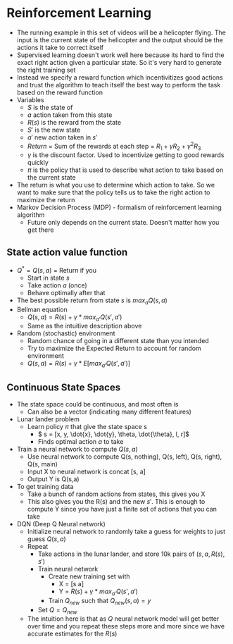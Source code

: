 # Reinforcement Learning

- The running example in this set of videos will be a helicopter flying. The input is the current state of the helicopter and the output should be the actions it take to correct itself
- Supervised learning doesn't work well here because its hard to find the exact right action given a particular state. So it's very hard to generate the right training set
- Instead we specify a reward function which incentivitizes good actions and trust the algorithm to teach itself the best way to perform the task based on the reward function
- Variables
    - $S$ is the state of 
    - $a$ action taken from this state
    - $R(s)$ is the reward from the state
    - $S'$ is the new state
    - $a'$ new action taken in $s'$
    - $Return$ = Sum of the rewards at each step = $R_1 + \gamma R_2 + \gamma^2 R_3$
    - $\gamma$ is the discount factor. Used to incentivize getting to good rewards quickly
    - $\pi$ is the policy that is used to describe what action to take based on the current state
- The return is what you use to determine which action to take. So we want to make sure that the policy tells us to take the right action to maximize the return
- Markov Decision Process (MDP) - formalism of reinforcement learning algorithm
    - Future only depends on the current state. Doesn't matter how you get there

## State action value function
- $Q^* = Q(s,a)$ = Return if you
    - Start in state $s$
    - Take action $a$ (once)
    - Behave optimally after that
- The best possible return from state $s$ is $max_a Q(s,a)$
- Bellman equation
    - $Q(s,a) = R(s) + \gamma * max_{a'}Q(s', a')$
    - Same as the intuitive description above
- Random (stochastic) environment
    - Random chance of going in a different state than you intended
    - Try to maximize the Expected Return to account for random environment
    - $Q(s,a) = R(s) + \gamma * E[max_{a'}Q(s', a')]$

## Continuous State Spaces
- The state space could be continuous, and most often is
    - Can also be a vector (indicating many different features)
- Lunar lander problem
    - Learn policy $\pi$ that give the state space s
        - $ s = [x, y, \dot{x}, \dot{y}, \theta, \dot{\theta}, l, r]$
        - Finds optimal action $a$ to take
- Train a neural network to compute $Q(s,a)$
    - Use neural network to compute Q(s, nothing), Q(s, left), Q(s, right), Q(s, main)
    - Input X to neural network is concat [s, a]
    - Output Y is Q(s,a)
- To get training data
    - Take a bunch of random actions from states, this gives you X
    - This also gives you the R(s) and the new $s'$. This is enough to compute Y since you have just a finite set of actions that you can take
- DQN (Deep Q Neural network)
    - Initialize neural network to randomly take a guess for weights to just guess $Q(s,a)$
    - Repeat
        - Take actions in the lunar lander, and store 10k pairs of $(s, a, R(s), s')$
        - Train neural network
            - Create new training set with 
                - X = [s a]
                - Y = $R(s) + \gamma * max_{a'} Q(s',a')$
            - Train $Q_{new}$ such that $Q_{new}(s,a) = y$
        - Set $Q = Q_{new}$
    - The intuition here is that as $Q$ neural network model will get better over time and you repeat these steps more and more since we have accurate estimates for the $R(s)$
 